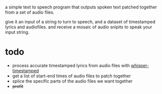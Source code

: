 a simple text to speech program that outputs spoken text patched together from a set of audio files.

give it an input of a string to turn to speech, and a dataset of timestamped lyrics and audiofiles.
and receive a mosaic of audio snipits to speak your input string.



# todo
- process accurate timestamped lyrics from audio files with [whisper-timestamped](https://github.com/linto-ai/whisper-timestamped)
- get a list of start-end times of audio files to patch together
- splice the specific parts of the audio files we want together
- ~~profit~~
